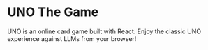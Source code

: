 # UNO The Game
UNO is an online card game built with React. 
Enjoy the classic UNO experience against LLMs from your browser!
